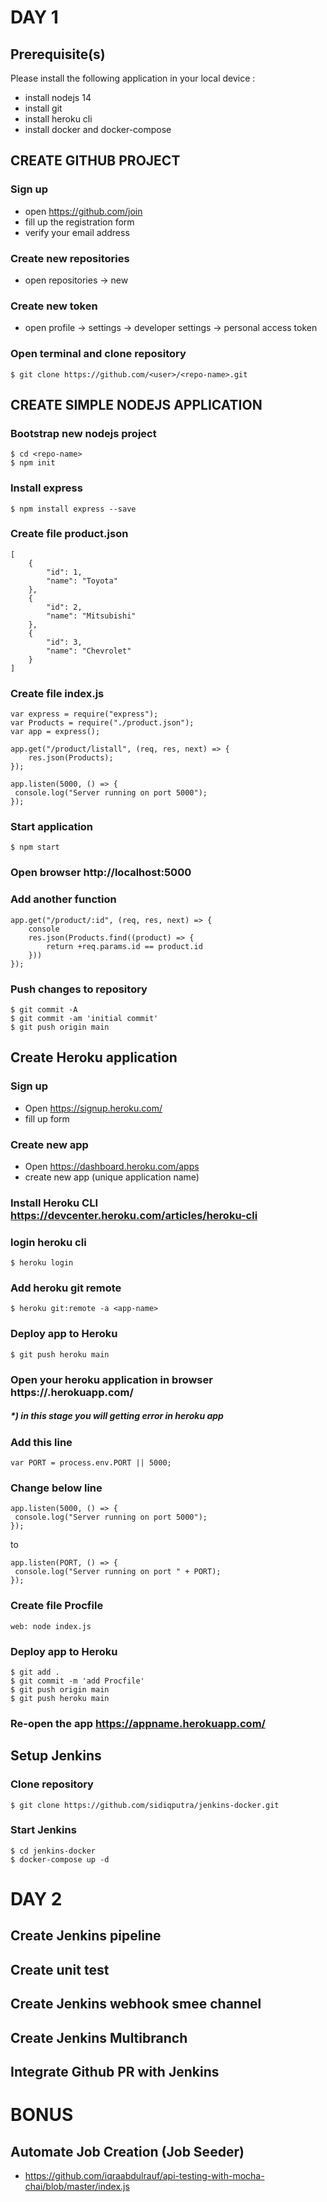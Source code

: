 # DAY 1

## Prerequisite(s)

Please install the following application in your local device :

- install nodejs 14
- install git
- install heroku cli
- install docker and docker-compose

## CREATE GITHUB PROJECT

### Sign up
  - open https://github.com/join
  - fill up the registration form
  - verify your email address

### Create new repositories
  - open repositories -> new

### Create new token
  - open profile -> settings -> developer settings -> personal access token

### Open terminal and clone repository
```
$ git clone https://github.com/<user>/<repo-name>.git
```

## CREATE SIMPLE NODEJS APPLICATION

### Bootstrap new nodejs project
```
$ cd <repo-name>
$ npm init
```
### Install express
```
$ npm install express --save
```
### Create file product.json
```
[
    {
        "id": 1,
        "name": "Toyota"
    },
    {
        "id": 2,
        "name": "Mitsubishi"
    },
    {
        "id": 3,
        "name": "Chevrolet"
    }
]
```
### Create file index.js
```
var express = require("express");
var Products = require("./product.json");
var app = express();

app.get("/product/listall", (req, res, next) => {
    res.json(Products);
});

app.listen(5000, () => {
 console.log("Server running on port 5000");
});
```
### Start application
```
$ npm start
```
### Open browser http://localhost:5000
### Add another function
```
app.get("/product/:id", (req, res, next) => {
    console
    res.json(Products.find((product) => {
        return +req.params.id == product.id
    }))
});
```
### Push changes to repository
```
$ git commit -A
$ git commit -am 'initial commit'
$ git push origin main
```

## Create Heroku application
### Sign up
- Open https://signup.heroku.com/
- fill up form
### Create new app
- Open https://dashboard.heroku.com/apps
- create new app (unique application name)
### Install Heroku CLI https://devcenter.heroku.com/articles/heroku-cli
### login heroku cli
```
$ heroku login
```
### Add heroku git remote
```
$ heroku git:remote -a <app-name>
```
### Deploy app to Heroku
```
$ git push heroku main
```
### Open your heroku application in browser https://<app-name>.herokuapp.com/
##### *) in this stage you will getting error in heroku app

### Add this line
```
var PORT = process.env.PORT || 5000;
```
### Change below line
```
app.listen(5000, () => {
 console.log("Server running on port 5000");
});
```
to 
```
app.listen(PORT, () => {
 console.log("Server running on port " + PORT);
});
```
### Create file Procfile
```
web: node index.js
```
### Deploy app to Heroku
```
$ git add .
$ git commit -m 'add Procfile'
$ git push origin main
$ git push heroku main
```
### Re-open the app https://appname.herokuapp.com/

## Setup Jenkins
### Clone repository
```
$ git clone https://github.com/sidiqputra/jenkins-docker.git
```
### Start Jenkins
```
$ cd jenkins-docker
$ docker-compose up -d
```

# DAY 2
## Create Jenkins pipeline
## Create unit test
## Create Jenkins webhook smee channel
## Create Jenkins Multibranch
## Integrate Github PR with Jenkins

# BONUS
## Automate Job Creation (Job Seeder)

- https://github.com/iqraabdulrauf/api-testing-with-mocha-chai/blob/master/index.js